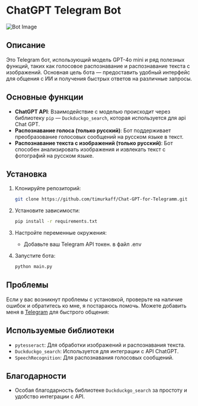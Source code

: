 # ChatGPT Telegram Bot

![Bot Image](image/image.png)

## Описание

Это Telegram бот, использующий модель GPT-4o mini и ряд полезных функций, таких как голосовое распознавание и распознавание текста с изображений. Основная цель бота — предоставить удобный интерфейс для общения с ИИ и получения быстрых ответов на различные запросы.

## Основные функции

- **ChatGPT API**: Взаимодействие с моделью происходит через библиотеку `pip` — `Duckduckgo_search`, которая используется для api Chat GPT.
- **Распознавание голоса (только русский)**: Бот поддерживает преобразование голосовых сообщений на русском языке в текст.
- **Распознавание текста с изображений (только русский)**: Бот способен анализировать изображения и извлекать текст с фотографий на русском языке.

## Установка

1. Клонируйте репозиторий:
    ```bash
    git clone https://github.com/timurkaff/Chat-GPT-for-Telegramm.git
    ```

2. Установите зависимости:
    ```bash
    pip install -r requirements.txt
    ```

3. Настройте переменные окружения:
    - Добавьте ваш Telegram API токен. в файл .env

4. Запустите бота:
    ```bash
    python main.py
    ```
## Проблемы
Если у вас возникнут проблемы с установкой, проверьте на наличие ошибок и обратитесь ко мне, я постараюсь помочь. Можете добавить меня в [Telegram](https://t.me/timurkaff)  для быстрого общения: 

## Используемые библиотеки
- `pytesseract`: Для обработки изображений и распознавания текста.
- `Duckduckgo_search`: Используется для интеграции с API ChatGPT.
- `SpeechRecognition`: Для распознавания голосовых сообщений.

## Благодарности

- Особая благодарность библиотеке `Duckduckgo_search` за простоту и удобство интеграции с API.
